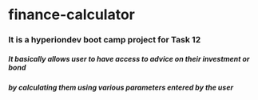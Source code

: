 # finance-calculator

### It is a hyperiondev boot camp project for Task 12

##### It basically allows user to have access to advice on their investment or bond 
##### by calculating them using various parameters entered by the user 
